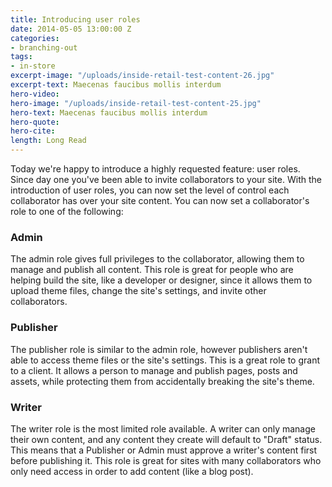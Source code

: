 ```yaml
---
title: Introducing user roles
date: 2014-05-05 13:00:00 Z
categories:
- branching-out
tags:
- in-store
excerpt-image: "/uploads/inside-retail-test-content-26.jpg"
excerpt-text: Maecenas faucibus mollis interdum
hero-video: 
hero-image: "/uploads/inside-retail-test-content-25.jpg"
hero-text: Maecenas faucibus mollis interdum
hero-quote: 
hero-cite: 
length: Long Read
---
```


Today we're happy to introduce a highly requested feature: user roles. Since day one you've been able to invite collaborators to your site. With the introduction of user roles, you can now set the level of control each collaborator has over your site content. You can now set a collaborator's role to one of the following:

### Admin

The admin role gives full privileges to the collaborator, allowing them to manage and publish all content. This role is great for people who are helping build the site, like a developer or designer, since it allows them to upload theme files, change the site's settings, and invite other collaborators.

### Publisher

The publisher role is similar to the admin role, however publishers aren't able to access theme files or the site's settings. This is a great role to grant to a client. It allows a person to manage and publish pages, posts and assets, while protecting them from accidentally breaking the site's theme.

### Writer

The writer role is the most limited role available. A writer can only manage their own content, and any content they create will default to "Draft" status. This means that a Publisher or Admin must approve a writer's content first before publishing it. This role is great for sites with many collaborators who only need access in order to add content (like a blog post).

